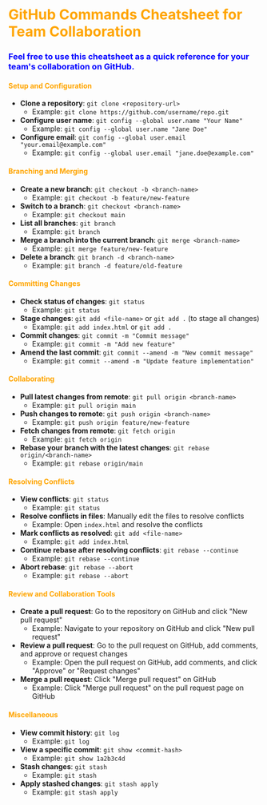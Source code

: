 # <span style="color:orange"> GitHub Commands Cheatsheet for Team Collaboration </span>

### <span style="color:blue"> Feel free to use this cheatsheet as a quick reference for your team's collaboration on GitHub. </span>

#### <span style="color:orange"> **Setup and Configuration** </span>
- **Clone a repository**: `git clone <repository-url>`
  - Example: `git clone https://github.com/username/repo.git`
- **Configure user name**: `git config --global user.name "Your Name"`
  - Example: `git config --global user.name "Jane Doe"`
- **Configure email**: `git config --global user.email "your.email@example.com"`
  - Example: `git config --global user.email "jane.doe@example.com"`

#### <span style="color:orange"> **Branching and Merging** </span>
- **Create a new branch**: `git checkout -b <branch-name>`
  - Example: `git checkout -b feature/new-feature`
- **Switch to a branch**: `git checkout <branch-name>`
  - Example: `git checkout main`
- **List all branches**: `git branch`
  - Example: `git branch`
- **Merge a branch into the current branch**: `git merge <branch-name>`
  - Example: `git merge feature/new-feature`
- **Delete a branch**: `git branch -d <branch-name>`
  - Example: `git branch -d feature/old-feature`

#### <span style="color:orange"> **Committing Changes** </span>
- **Check status of changes**: `git status`
  - Example: `git status`
- **Stage changes**: `git add <file-name>` or `git add .` (to stage all changes)
  - Example: `git add index.html` or `git add .`
- **Commit changes**: `git commit -m "Commit message"`
  - Example: `git commit -m "Add new feature"`
- **Amend the last commit**: `git commit --amend -m "New commit message"`
  - Example: `git commit --amend -m "Update feature implementation"`

#### <span style="color:orange"> **Collaborating** </span>
- **Pull latest changes from remote**: `git pull origin <branch-name>`
  - Example: `git pull origin main`
- **Push changes to remote**: `git push origin <branch-name>`
  - Example: `git push origin feature/new-feature`
- **Fetch changes from remote**: `git fetch origin`
  - Example: `git fetch origin`
- **Rebase your branch with the latest changes**: `git rebase origin/<branch-name>`
  - Example: `git rebase origin/main`

#### <span style="color:orange"> **Resolving Conflicts** </span>
- **View conflicts**: `git status`
  - Example: `git status`
- **Resolve conflicts in files**: Manually edit the files to resolve conflicts
  - Example: Open `index.html` and resolve the conflicts
- **Mark conflicts as resolved**: `git add <file-name>`
  - Example: `git add index.html`
- **Continue rebase after resolving conflicts**: `git rebase --continue`
  - Example: `git rebase --continue`
- **Abort rebase**: `git rebase --abort`
  - Example: `git rebase --abort`

#### <span style="color:orange"> **Review and Collaboration Tools** </span>
- **Create a pull request**: Go to the repository on GitHub and click "New pull request"
  - Example: Navigate to your repository on GitHub and click "New pull request"
- **Review a pull request**: Go to the pull request on GitHub, add comments, and approve or request changes
  - Example: Open the pull request on GitHub, add comments, and click "Approve" or "Request changes"
- **Merge a pull request**: Click "Merge pull request" on GitHub
  - Example: Click "Merge pull request" on the pull request page on GitHub

#### <span style="color:orange"> **Miscellaneous** </span>
- **View commit history**: `git log`
  - Example: `git log`
- **View a specific commit**: `git show <commit-hash>`
  - Example: `git show 1a2b3c4d`
- **Stash changes**: `git stash`
  - Example: `git stash`
- **Apply stashed changes**: `git stash apply`
  - Example: `git stash apply`
